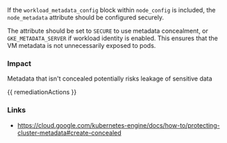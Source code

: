 
If the <code>workload_metadata_config</code> block within <code>node_config</code> is included, the <code>node_metadata</code> attribute should be configured securely.

The attribute should be set to <code>SECURE</code> to use metadata concealment, or <code>GKE_METADATA_SERVER</code> if workload identity is enabled. This ensures that the VM metadata is not unnecessarily exposed to pods.

### Impact
Metadata that isn't concealed potentially risks leakage of sensitive data

<!-- DO NOT CHANGE -->
{{ remediationActions }}

### Links
- https://cloud.google.com/kubernetes-engine/docs/how-to/protecting-cluster-metadata#create-concealed
        
